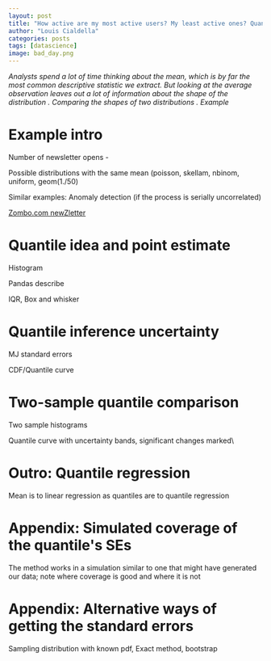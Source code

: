 ```yaml
---
layout: post
title: "How active are my most active users? My least active ones? Quantiles and their confidence intervals in Python"
author: "Louis Cialdella"
categories: posts
tags: [datascience]
image: bad_day.png
---
```


*Analysts spend a lot of time thinking about the mean, which is by far the most common descriptive statistic we extract. But looking at the average observation leaves out a lot of information about the shape of the distribution . Comparing the shapes of two distributions . Example*

# Example intro

Number of newsletter opens - 

Possible distributions with the same mean (poisson, skellam, nbinom, uniform, geom(1./50)

Similar examples: Anomaly detection (if the process is serially uncorrelated)

[Zombo.com newZletter](https://www.zombo.com/join1.htm)

# Quantile idea and point estimate

Histogram

Pandas describe

IQR, Box and whisker

# Quantile inference uncertainty

MJ standard errors

CDF/Quantile curve

# Two-sample quantile comparison

Two sample histograms

Quantile curve with uncertainty bands, significant changes marked\

# Outro: Quantile regression

Mean is to linear regression as quantiles are to quantile regression

# Appendix: Simulated coverage of the quantile's SEs

The method works in a simulation similar to one that might have generated our data; note where coverage is good and where it is not

# Appendix: Alternative ways of getting the standard errors

Sampling distribution with known pdf, Exact method, bootstrap
